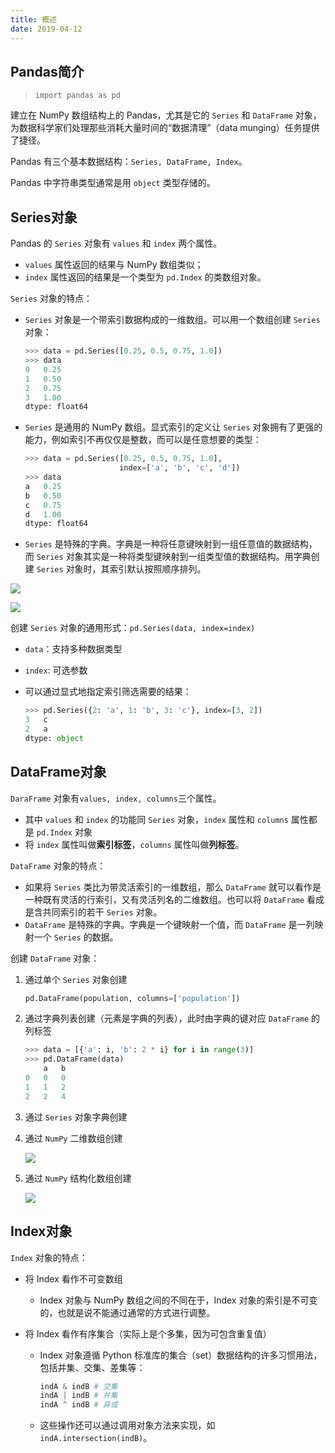 ```yaml
---
title: 概述
date: 2019-04-12
---
```


## Pandas简介

> `import pandas as pd`

建立在 NumPy 数组结构上的 Pandas，尤其是它的 `Series` 和 `DataFrame` 对象，为数据科学家们处理那些消耗大量时间的“数据清理”（data munging）任务提供了捷径。

Pandas 有三个基本数据结构：`Series, DataFrame, Index`。

Pandas 中字符串类型通常是用 `object` 类型存储的。

## Series对象

Pandas 的 `Series` 对象有 `values` 和 `index` 两个属性。

- `values` 属性返回的结果与 NumPy 数组类似；
- `index` 属性返回的结果是一个类型为 `pd.Index` 的类数组对象。

 `Series` 对象的特点：

- `Series` 对象是一个带索引数据构成的一维数组。可以用一个数组创建 `Series` 对象：

    ```python
    >>> data = pd.Series([0.25, 0.5, 0.75, 1.0])
    >>> data
    0	0.25
    1	0.50
    2	0.75
    3	1.00
    dtype: float64
    ```

- `Series` 是通用的 NumPy 数组。显式索引的定义让 `Series` 对象拥有了更强的能力，例如索引不再仅仅是整数，而可以是任意想要的类型：

    ```python
    >>> data = pd.Series([0.25, 0.5, 0.75, 1.0],
                         index=['a', 'b', 'c', 'd'])
    >>> data
    a	0.25
    b	0.50
    c	0.75
    d	1.00
    dtype: float64
    ```

- `Series` 是特殊的字典。字典是一种将任意键映射到一组任意值的数据结构，而 `Series` 对象其实是一种将类型键映射到一组类型值的数据结构。用字典创建 `Series` 对象时，其索引默认按照顺序排列。

![](https://figure-bed.chua-n.com/notebook/Python/323.png)

![](https://figure-bed.chua-n.com/notebook/Python/324.png)

创建 `Series` 对象的通用形式：`pd.Series(data, index=index)`

- `data`：支持多种数据类型

- `index`: 可选参数

- 可以通过显式地指定索引筛选需要的结果：

    ```python
    >>> pd.Series({2: 'a', 1: 'b', 3: 'c'}, index=[3, 2])
    3	c
    2	a
    dtype: object
    ```

## DataFrame对象

`DaraFrame` 对象有`values, index, columns`三个属性。

- 其中 `values` 和 `index` 的功能同 `Series` 对象，`index` 属性和 `columns` 属性都是 `pd.Index` 对象
- 将 `index` 属性叫做**索引标签**，`columns` 属性叫做**列标签**。

`DataFrame` 对象的特点：

- 如果将 `Series` 类比为带灵活索引的一维数组，那么 `DataFrame` 就可以看作是一种既有灵活的行索引，又有灵活列名的二维数组。也可以将 `DataFrame` 看成是含共同索引的若干 `Series` 对象。
- `DataFrame` 是特殊的字典。字典是一个键映射一个值，而 `DataFrame` 是一列映射一个 `Series` 的数据。

创建 `DataFrame` 对象：

1. 通过单个 `Series` 对象创建

    ```python
    pd.DataFrame(population, columns=['population'])
    ```

2. 通过字典列表创建（元素是字典的列表），此时由字典的键对应 `DataFrame` 的列标签

    ```python
    >>> data = [{'a': i, 'b': 2 * i} for i in range(3)]
    >>> pd.DataFrame(data)
    	a	b
    0	0	0
    1	1	2
    2	2	4
    ```

3. 通过 `Series` 对象字典创建

4. 通过 `NumPy` 二维数组创建

    ![](https://figure-bed.chua-n.com/notebook/Python/325.png)

5. 通过 `NumPy` 结构化数组创建

    ![](https://figure-bed.chua-n.com/notebook/Python/326.png)

## Index对象

`Index` 对象的特点：

- 将 Index 看作不可变数组

    - Index 对象与 NumPy 数组之间的不同在于，Index 对象的索引是不可变的，也就是说不能通过通常的方式进行调整。

- 将 Index 看作有序集合（实际上是个多集，因为可包含重复值）

    - Index 对象遵循 Python 标准库的集合（set）数据结构的许多习惯用法，包括并集、交集、差集等：

        ```python
        indA & indB # 交集
        indA | indB # 并集
        indA ^ indB # 异或
        ```

    - 这些操作还可以通过调用对象方法来实现，如`indA.intersection(indB)`。



